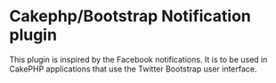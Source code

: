Cakephp/Bootstrap Notification plugin
===============================

This plugin is inspired by the Facebook notifications. It is to be used in CakePHP applications that use the Twitter Bootstrap user interface.

